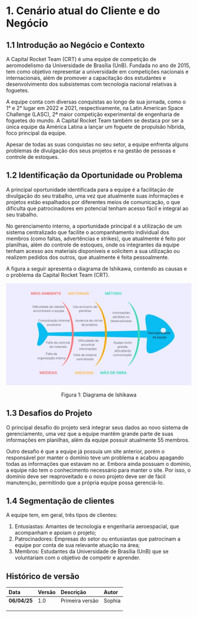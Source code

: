 # 1. Cenário atual do Cliente e do Negócio

## 1.1 Introdução ao Negócio e Contexto

A Capital Rocket Team (CRT) é uma equipe de competição de aeromodelismo da Universidade de Brasília (UnB). Fundada no ano de 2015, tem como objetivo representar a universidade em competições nacionais e internacionais, além de promover a capacitação dos estudantes e desenvolvimento dos subsistemas com tecnologia nacional relativas à foguetes. 

A equipe conta com diversas conquistas ao longo de sua jornada, como o 1° e 2° lugar em 2022 e 2021, respectivamente, na Latin American Space Challenge (LASC), 2ª maior competição experimental de engenharia de foguetes do mundo. A Capital Rocket Team também se destaca por ser a única equipe da América Latina a lançar um foguete de propulsão híbrida, foco principal da equipe.

Apesar de todas as suas conquistas no seu setor, a equipe enfrenta alguns problemas de divulgação dos seus projetos e na gestão de pessoas e controle de estoques.

## 1.2 Identificação da Oportunidade ou Problema
A principal oportunidade identificada para a equipe é a facilitação de divulgação do seu trabalho, uma vez que atualmente suas informações e projetos estão espalhados por diferentes meios de comunicação, o que dificulta que patrocinadores em potencial tenham acesso fácil e integral ao seu trabalho.

No gerenciamento interno, a oportunidade principal é a utilização de um sistema centralizado que facilite o acompanhamento individual dos membros (como faltas, advertências e strikes), que atualmente é feito por planilhas, além do controle de estoques, onde os integrantes da equipe tenham acesso aos materiais disponíveis e solicitem a sua utilização ou realizem pedidos dos outros, que atualmente é feita pessoalmente. 

A figura a seguir apresenta o diagrama de Ishikawa, contendo as causas e o problema da Capital Rocket Team (CRT).

![](../img/ishikawa.jpeg)
<div align="center"> 

<p>Figura 1: Diagrama de Ishikawa</p>
</div>

## 1.3 Desafios do Projeto

O principal desafio do projeto será integrar seus dados ao novo sistema de gerenciamento, uma vez que a equipe mantêm grande parte de suas informações em planilhas, além da equipe possuir atualmente 55 membros.

Outro desafio é que a equipe já possuía um site anterior, porém o responsável por manter o domínio teve um problema e acabou apagando todas as informações que estavam no ar. Embora ainda possuam o domínio, a equipe não tem o conhecimento necessário para manter o site. Por isso, o domínio deve ser reaproveitado e o novo projeto deve ser de fácil manutenção, permitindo que a própria equipe possa gerenciá-lo.

## 1.4 Segmentação de clientes

A equipe tem, em geral, três tipos de clientes:

1. Entusiastas: Amantes de tecnologia e engenharia aeroespacial, que acompanham e apoiam o projeto;
1. Patrocinadores: Empresas do setor ou entusiastas que patrocinam a equipe por conta de sua relevante atuação na área;
1. Membros: Estudantes da Universidade de Brasília (UnB) que se voluntariam com o objetivo de competir e aprender.

## Histórico de versão

|**Data**|**Versão** |**Descrição** |**Autor**|
| :- | :- | :- | :- |
|**06/04/25**|1.0|Primeira versão|Sophia |
|||||
|||||
|||||